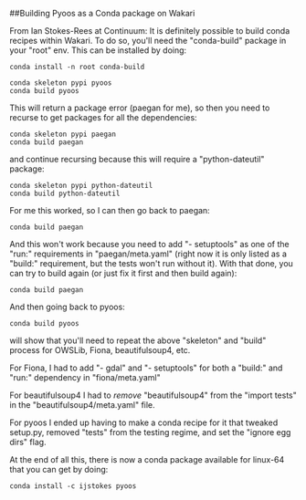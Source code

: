 ##Building Pyoos as a Conda package on Wakari

From Ian Stokes-Rees at Continuum:
It is definitely possible to build conda recipes within Wakari. To do so, you'll need the "conda-build" package in your "root" env. This can be installed by doing:
```
conda install -n root conda-build

conda skeleton pypi pyoos
conda build pyoos
```
This will return a package error (paegan for me), so then you need to recurse to get packages for all the dependencies:
```
conda skeleton pypi paegan
conda build paegan
```
and continue recursing because this will require a "python-dateutil" package:
```
conda skeleton pypi python-dateutil
conda build python-dateutil
```
For me this worked, so I can then go back to paegan:
```
conda build paegan
```
And this won't work because you need to add "- setuptools" as one of the "run:" requirements in "paegan/meta.yaml" (right now it is only listed as a "build:" requirement, but the tests won't run without it). With that done, you can try to build again (or just fix it first and then build again):
```
conda build paegan
```
And then going back to pyoos:
```
conda build pyoos
```
will show that you'll need to repeat the above "skeleton" and "build" process for OWSLib, Fiona, beautifulsoup4, etc.

For Fiona, I had to add "- gdal" and "- setuptools" for both a "build:" and "run:" dependency in "fiona/meta.yaml"

For beautifulsoup4 I had to *remove* "beautifulsoup4" from the "import tests" in the "beautifulsoup4/meta.yaml" file.

For pyoos I ended up having to make a conda recipe for it that tweaked setup.py, removed "tests" from the testing regime, and set the "ignore egg dirs" flag.



At the end of all this, there is now a conda package available for linux-64 that you can get by doing:
```
conda install -c ijstokes pyoos
```
